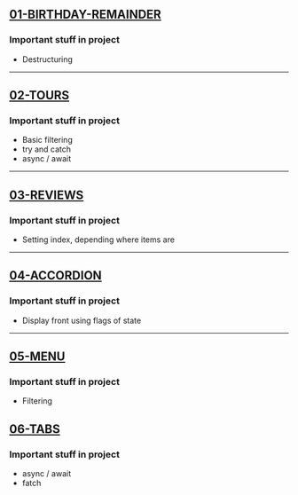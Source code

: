 [01-BIRTHDAY-REMAINDER](https://kwl-birthday-remainder.netlify.app/) 
---
### Important stuff in project
- Destructuring

---

[02-TOURS](https://kwl-tours.netlify.app/) 
---
### Important stuff in project
- Basic filtering
- try and catch
- async / await

---

[03-REVIEWS](https://kwl-reviews.netlify.app/) 
---
### Important stuff in project
- Setting index, depending where items are

---

[04-ACCORDION](https://kwl-accordion.netlify.app/) 
---
### Important stuff in project
- Display front using flags of state

---

[05-MENU](https://kwl-menu.netlify.app/) 
---
### Important stuff in project
- Filtering

[06-TABS](https://kwl-tabs.netlify.app/) 
---
### Important stuff in project
- async / await
- fatch








